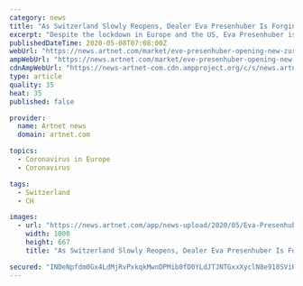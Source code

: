 ```yaml
---
category: news
title: "As Switzerland Slowly Reopens, Dealer Eva Presenhuber Is Forging Ahead With Plans to Open a New Zurich Gallery Next Month"
excerpt: "Despite the lockdown in Europe and the US, Eva Presenhuber is going ahead with plans to open a new space in Zurich in June."
publishedDateTime: 2020-05-08T07:08:00Z
webUrl: "https://news.artnet.com/market/eve-presenhuber-opening-new-zurich-gallery-1856022"
ampWebUrl: "https://news.artnet.com/market/eve-presenhuber-opening-new-zurich-gallery-1856022/amp-page"
cdnAmpWebUrl: "https://news-artnet-com.cdn.ampproject.org/c/s/news.artnet.com/market/eve-presenhuber-opening-new-zurich-gallery-1856022/amp-page"
type: article
quality: 35
heat: 35
published: false

provider:
  name: Artnet news
  domain: artnet.com

topics:
  - Coronavirus in Europe
  - Coronavirus

tags:
  - Switzerland
  - CH

images:
  - url: "https://news.artnet.com/app/news-upload/2020/05/Eva-Presenhuber.jpg"
    width: 1000
    height: 667
    title: "As Switzerland Slowly Reopens, Dealer Eva Presenhuber Is Forging Ahead With Plans to Open a New Zurich Gallery Next Month"

secured: "INDeNpfdm0Gx4LdMjRvPxkqkMwnDPMib0fD0YLdJTJNTGxxXyclN8e918SViRj+S875XW1y7lrpQ2KoKMMAgVFolRx/w2vXMqzGTBzUXuaDNp7ztRNucDBnw9eD6tN0bxWMT3IDKxlXi2iBKEjdBVnMRIP2nJgELgg7F5TknPnTP0nISILN3T6D8U5gdRRa4oMABGjtAFp8tuk3iLgutjOQmFPxATxSz1dpe1AL+w5Hzw05F0oxw3ATL3sE5l3whcFaJvXYpLs/1acAxV2Eracy2ZWrFEKm+ka2EFoeW6EhZ4HTIhWWuEmdzc0RffMH6o+N3qrPmy0H24hQJja9Z1+akMLaPcz1d3KkPLb+1zKMYDGpjNK97v7UfQNl9CCgyNy975kqLPjjFRtkXINVyCYYSUK0r8UjhZfXLlIFsbxrX9764KKyQ1hJBB9PFM5qSq5y6CAKDxsUPUh34OOe6ph/rh8pewROBoI45wE9G20Q=;4YAyDMZtRcYe5TMO5zBPnQ=="
---
```


